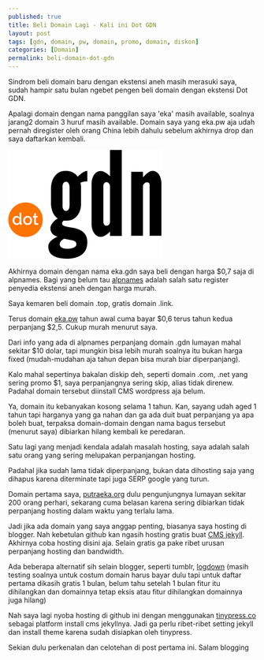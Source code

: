 ```yaml
---
published: true
title: Beli Domain Lagi - Kali ini Dot GDN
layout: post
tags: [gdn, domain, pw, domain, promo, domain, diskon]
categories: [Domain]
permalink: beli-domain-dot-gdn
---
```

Sindrom beli domain baru dengan ekstensi aneh masih merasuki saya, sudah hampir satu bulan ngebet pengen beli domain dengan ekstensi Dot GDN.

Apalagi domain dengan nama panggilan saya 'eka' masih available, soalnya jarang2 domain 3 huruf masih available. Domain saya yang eka.pw aja udah pernah diregister oleh orang China lebih dahulu sebelum akhirnya drop dan saya daftarkan kembali.

<img style="float:center" src="https://github.com/ekagdn/ekagdn.github.io/blob/master/img/domain-dot-gdn.png?raw=true" alt="Domain Dot GDN" title="Domain Dot GDN" />

Akhirnya domain dengan nama eka.gdn saya beli dengan harga $0,7 saja di alpnames. Bagi yang belum tau [alpnames][1] adalah salah satu register penyedia ekstensi aneh dengan harga murah.

Saya kemaren beli domain .top, gratis domain .link. 

Terus domain [eka.pw][2] tahun awal cuma bayar $0,6 terus tahun kedua perpanjang $2,5. Cukup murah menurut saya.

Dari info yang ada di alpnames perpanjang domain .gdn lumayan mahal sekitar $10 dolar, tapi mungkin bisa lebih murah soalnya itu bukan harga fixed (mudah-mudahan aja tahun depan bisa murah biar diperpanjang).

Kalo mahal sepertinya bakalan diskip deh, seperti domain .com, .net yang sering promo $1, saya perpanjangnya sering skip, alias tidak direnew. Padahal domain tersebut diinstall CMS wordpress aja belum.

Ya, domain itu kebanyakan kosong selama 1 tahun. Kan, sayang udah aged 1 tahun tapi harganya yang ga nahan dan ga ada duit buat perpanjang ya apa boleh buat, terpaksa domain-domain dengan nama bagus tersebut (menurut saya) dibiarkan hilang kembali ke peredaran.

Satu lagi yang menjadi kendala adalah masalah hosting, saya adalah salah satu orang yang sering melupakan perpanjangan hosting.

Padahal jika sudah lama tidak diperpanjang, bukan data dihosting saja yang dihapus karena diterminate tapi juga SERP google yang turun.

Domain pertama saya, [putraeka.org][3] dulu pengunjungnya lumayan sekitar 200 orang perhari, sekarang cuma belasan karena sering dibiarkan tidak perpanjang hosting dalam waktu yang terlalu lama.

Jadi jika ada domain yang saya anggap penting, biasanya saya hosting di blogger. Nah kebetulan github kan ngasih hosting gratis buat [CMS jekyll][4]. Akhirnya coba hosting disini aja. Selain gratis ga pake ribet urusan perpanjang hosting dan bandwidth.

Ada beberapa alternatif sih selain blogger, seperti tumblr, [logdown][5] (masih testing soalnya untuk costum domain harus bayar dulu tapi untuk daftar pertama dikasih gratis 1 bulan, belum tahu setelah 1 bulan fitur itu dihilangkan dan domainnya tetap eksis atau fitur dihilangkan domainnya juga hilang)

Nah saya lagi nyoba hosting di github ini dengan menggunakan [tinypress.co][6] sebagai platform install cms jekyllnya. Jadi ga perlu ribet-ribet setting jekyll dan install theme karena sudah disiapkan oleh tinypress.

Sekian dulu perkenalan dan celotehan di post pertama ini. Salam blogging

[1]: http://alpnames.com
[2]: http://www.eka.pw
[3]: http://putraeka.org
[4]: http://jekyllrb.com/
[5]: http://logdown.com
[6]: http://tinypress.co
